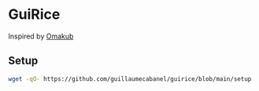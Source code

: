 # GuiRice

Inspired by [Omakub](https://omakub.org/)

## Setup

```bash
wget -qO- https://github.com/guillaumecabanel/guirice/blob/main/setup | bash
```
